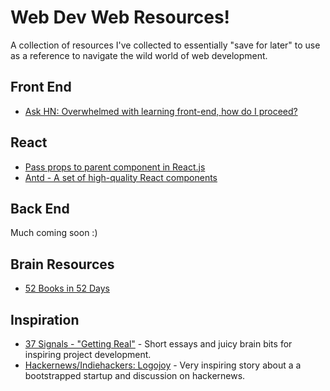 # Web Dev Web Resources!
A collection of resources I've collected to essentially "save for later" to use as a reference to navigate the wild world of web development.

## Front End
- [Ask HN: Overwhelmed with learning front-end, how do I proceed?](https://news.ycombinator.com/item?id=12882816)

## React
- [Pass props to parent component in React.js](http://stackoverflow.com/questions/22639534/pass-props-to-parent-component-in-react-js)
- [Antd -  A set of high-quality React components](https://ant.design/docs/react/introduce)

## Back End
Much coming soon :)

## Brain Resources
- [52 Books in 52 Days](https://www.quora.com/I-want-to-read-52-books-in-52-weeks-Which-books-changed-your-life)

## Inspiration
- [37 Signals - "Getting Real"](http://gettingreal.37signals.com/toc.php) - Short essays and juicy brain bits for inspiring project development.
- [Hackernews/Indiehackers: Logojoy](https://news.ycombinator.com/item?id=13065015) - Very inspiring story about a a bootstrapped startup and discussion on hackernews.
